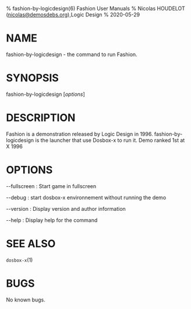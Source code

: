 % fashion-by-logicdesign(6) Fashion User Manuals
% Nicolas HOUDELOT (nicolas@demosdebs.org),Logic Design
% 2020-05-29

# NAME
fashion-by-logicdesign - the command to run Fashion.

# SYNOPSIS
fashion-by-logicdesign [*options*]

# DESCRIPTION
Fashion is a demonstration released by Logic Design in 1996.
fashion-by-logicdesign is the launcher that use Dosbox-x to run it.
Demo ranked 1st at X 1996

# OPTIONS
\--fullscreen
:   Start game in fullscreen

\--debug
:   start dosbox-x environnement without running the demo

\--version
:   Display version and author information

\--help
:   Display help for the command

# SEE ALSO
`dosbox-x`(1)

# BUGS
No known bugs.
